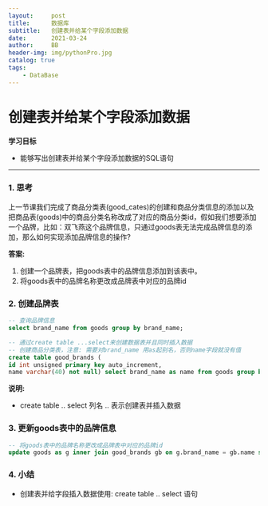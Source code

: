 ```yaml
---
layout:     post
title:      数据库
subtitle:   创建表并给某个字段添加数据
date:       2021-03-24
author:     BB
header-img: img/pythonPro.jpg
catalog: true
tags:
    - DataBase
---
```



创建表并给某个字段添加数据
==============

**学习目标**

* 能够写出创建表并给某个字段添加数据的SQL语句

---


### 1. 思考

上一节课我们完成了商品分类表(good_cates)的创建和商品分类信息的添加以及把商品表(goods)中的商品分类名称改成了对应的商品分类id，假如我们想要添加一个品牌，比如：双飞燕这个品牌信息，只通过goods表无法完成品牌信息的添加，那么如何实现添加品牌信息的操作?

**答案:**

1. 创建一个品牌表，把goods表中的品牌信息添加到该表中。
2. 将goods表中的品牌名称更改成品牌表中对应的品牌id

### 2. 创建品牌表

```sql
-- 查询品牌信息 
select brand_name from goods group by brand_name;

-- 通过create table ...select来创建数据表并且同时插入数据
-- 创建商品分类表，注意: 需要对brand_name 用as起别名，否则name字段就没有值
create table good_brands (     
id int unsigned primary key auto_increment,     
name varchar(40) not null) select brand_name as name from goods group by brand_name;
```

**说明:**

* create table .. select 列名 .. 表示创建表并插入数据

### 3. 更新goods表中的品牌信息

```sql
-- 将goods表中的品牌名称更改成品牌表中对应的品牌id
update goods as g inner join good_brands gb on g.brand_name = gb.name set g.brand_name = gb.id;
```

### 4. 小结

* 创建表并给字段插入数据使用: create table .. select 语句






